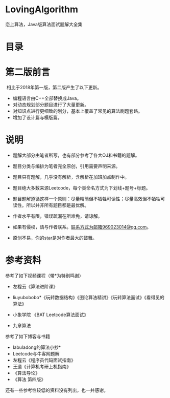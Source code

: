 # LovingAlgorithm
恋上算法，Java版算法面试题解大全集

# 目录

# 第二版前言

​		相比于2018年第一版，第二版产生了以下更新。

- 编程语言由C++全部替换成Java。
- 对动态规划部分题目进行了大量更新。
- 对知识点进行更细致的划分，基本上覆盖了常见的算法刷题套路。
- 增加了设计篇与模版篇。

# 说明

- 题解大部分由笔者所写，也有部分参考了各大OJ和书籍的题解。
- 题目分类与编排为笔者完全原创，引用需要声明来源。
- 题目只有题解，几乎没有解析，含解析在加班加点制作中。
- 题目绝大多数来源Leetcode，每个类命名方式为下划线+题号+标题。
- 题目题解遵循这样一个原则：尽量精简但不牺牲可读性；尽量高效但不牺牲可读性。所以并非所有题目都是最优解。
- 作者水平有限，错误疏漏在所难免，请谅解。

- 如果有侵权，请与作者联系。联系方式为邮箱969023014@qq.com。
- 原创不易，你的star是对作者最大的鼓舞。





# 参考资料

参考了如下视频课程（带*为特别鸣谢）

- 左程云《算法进阶课》

- liuyubobobo*《玩转数据结构》《图论算法精讲》《玩转算法面试》《看得见的算法》

- 小象学院 《BAT Leetcode算法面试》

- 九章算法

参考了如下博客与书籍

- labuladong的算法小抄*
- Leetcode与牛客网题解
- 左程云《程序员代码面试指南》
- 王道《计算机考研上机指南》
- 《算法导论》
- 《算法 第四版》

还有一些参考性较低的资料没有列出，也一并感谢。









